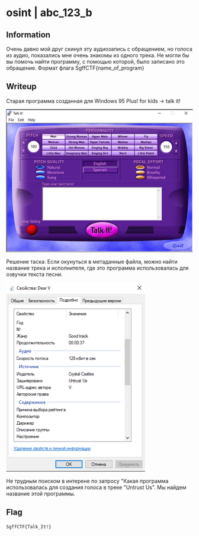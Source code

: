 # osint | abc_123_b

## Information
Очень давно мой друг скинул эту аудиозапись с обращением, но голоса из аудио, показались мне очень знакомы из одного трека.
Не могли бы вы помочь найти программу, с помощью которой, было записано это обращение.
Формат флага SgffCTF{name_of_program}

## Writeup
Старая программа созданная для Windows 95 Plus! for kids -> talk it!

![alt text](img/image.png)

Решение таска: Если окунуться в метаданные файла, можно найти название трека и исполнителя, где это программа использовалась для озвучки текста песни.

![alt text](img/photo.png)
 
Не трудным поиском в интерене по запросу "Какая программа использовалась для создания голоса в треке "Untrust Us". Мы найдем название этой программы.

## Flag
`SgffCTF{Talk_It!}`
